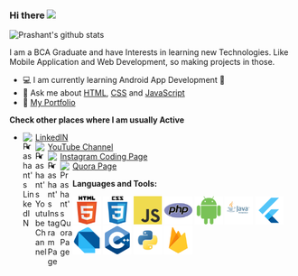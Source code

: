 ### Hi there <img src="https://media.giphy.com/media/hvRJCLFzcasrR4ia7z/giphy.gif" width="25px">

![Prashant's github stats](https://github-readme-stats.vercel.app/api?username=prashant-agheda&show_icons=true)

I am a BCA Graduate and have Interests in learning new Technologies. Like Mobile Application and Web Development, so making projects in those.


- 💻 I am currently learning Android App Development 📱
- 💬 Ask me about [HTML](https://developer.mozilla.org/en-US/docs/Web/HTML), [CSS](https://developer.mozilla.org/en-US/docs/Web/CSS) and [JavaScript](https://developer.mozilla.org/en-US/docs/Web/Javascript)
- 📝 [My Portfolio](https://prashant-agheda.github.io/)

**Check other places where I am usually Active**
- <a href="https://www.linkedin.com/in/prashant-agheda-421760199">
    <img align="left" alt="Prashant's LinkedIN" width="22px" src="https://cdn.jsdelivr.net/npm/simple-icons@3/icons/linkedin.svg" />
    LinkedIN
  </a>
  
- <a href="https://www.youtube.com/channel/UC5PiBsLrQny-uga3BXKOuDA">
    <img align="left" alt="Prashant's Youtube Channel" width="22px" src="https://cdn.jsdelivr.net/npm/simple-icons@3/icons/youtube.svg" />
    YouTube Channel
  </a>

- <a href="https://www.instagram.com/crafty_coding/">
    <img align="left" alt="Prashant's Instagram Page" width="22px" src="https://cdn.jsdelivr.net/npm/simple-icons@3/icons/instagram.svg" />
    Instagram Coding Page
  </a>

- <a href="https://www.quora.com/profile/Prashant-Agheda-1/">
    <img align="left" alt="Prashant's Quora Page" width="22px" src="https://cdn.jsdelivr.net/npm/simple-icons@3/icons/quora.svg" />
    Quora Page
  </a>

**Languages and Tools:**  

<code><img height="50" src="https://raw.githubusercontent.com/github/explore/80688e429a7d4ef2fca1e82350fe8e3517d3494d/topics/html/html.png"></code>
<code><img height="50" src="https://raw.githubusercontent.com/github/explore/80688e429a7d4ef2fca1e82350fe8e3517d3494d/topics/css/css.png"></code>
<code><img height="50" src="https://raw.githubusercontent.com/github/explore/80688e429a7d4ef2fca1e82350fe8e3517d3494d/topics/javascript/javascript.png"></code>
<code><img height="50" src="https://raw.githubusercontent.com/github/explore/80688e429a7d4ef2fca1e82350fe8e3517d3494d/topics/php/php.png"></code>
<code><img height="50" src="https://raw.githubusercontent.com/github/explore/80688e429a7d4ef2fca1e82350fe8e3517d3494d/topics/android/android.png"></code>
<code><img height="50" src="https://raw.githubusercontent.com/github/explore/80688e429a7d4ef2fca1e82350fe8e3517d3494d/topics/java/java.png"></code>
<code><img height="50" src="https://raw.githubusercontent.com/github/explore/80688e429a7d4ef2fca1e82350fe8e3517d3494d/topics/flutter/flutter.png"></code>
<code><img height="50" src="https://raw.githubusercontent.com/github/explore/80688e429a7d4ef2fca1e82350fe8e3517d3494d/topics/dart/dart.png"></code>
<code><img height="50" src="https://raw.githubusercontent.com/github/explore/80688e429a7d4ef2fca1e82350fe8e3517d3494d/topics/cpp/cpp.png"></code>
<code><img height="50" src="https://raw.githubusercontent.com/github/explore/80688e429a7d4ef2fca1e82350fe8e3517d3494d/topics/python/python.png"></code>
<code><img height="50" src="https://raw.githubusercontent.com/github/explore/80688e429a7d4ef2fca1e82350fe8e3517d3494d/topics/firebase/firebase.png"></code>
